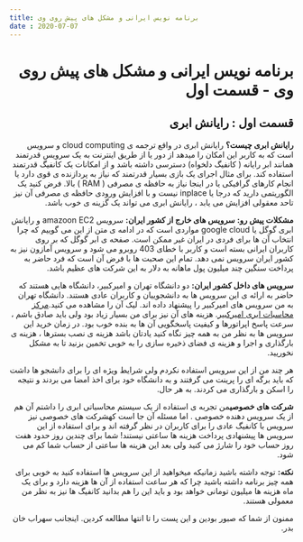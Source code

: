 ```yaml
---
title: برنامه نویس ایرانی و مشکل های پیش روی وی
date : 2020-07-07
---
```

<div dir="rtl" lang="fa">
<h1>برنامه نویس ایرانی و مشکل های پیش روی وی - قسمت اول</h1>
<h2>قسمت اول : رایانش ابری</h2>
<p><strong>رایانش ابری چیست؟</strong>
رایانش ابری در واقع ترجمه ی cloud computing و سرویس است که به کاربر این امکان را میدهد از دور یا از طریق اینترنت به یک سرویس قدرتمند همانند ابر رایانه ( کانفیگ دلخواه) دسترسی داشته باشد و از امکانات یک کانفیگ قدرتمند استفاده کند. برای مثال اجرای یک بازی بسیار قدرتمند که نیاز به پردازنده ی قوی دارد یا انجام کارهای گرافیکی یا در اینجا نیاز  به حافظه ی  مصرفی ( RAM ) بالا. فرض کنید یک الگوریتمی دارید که درجا یا inplace نیست و با افزایش ورودی حافظه ی مصرفی آن نیز تاحد معقولی افزایش می یابد ، رایانش ابری می تواند یک گزینه ی خوب باشد.</p>
<p><strong>مشکلات پیش رو:</strong>
<strong>سرویس های خارج از کشور ایران:</strong> سرویس amazoon EC2 و رایانش ابری گوگل یا google cloud مواردی است که در ادامه ی متن از این می گوییم که چرا انتخاب آن ها برای فردی در ایران غیر ممکن است. صفحه ی ابر گوگل که بر روی کاربران ایرانی بسته است و کاربر با خطای 403 روبرو می شود و سرویس آمازون نیز به کشور ایران سرویس نمی دهد. تمام این صحبت ها با فرض آن است که فرد حاضر به پرداخت سنگین چند میلیون پول  ماهانه به دلار به این شرکت های عظیم باشد.</p>
<p><strong>سرویس های داخل کشور ایران:</strong> دو دانشگاه تهران و امیرکبیر، دانشگاه هایی هستند که حاضر به ارائه ی این سرویس ها به دانشجوییان و کاربران عادی هستند. دانشگاه تهران به من سرویس های امیرکبیر را پیشنهاد داده اند. لیک آن را مشاهده می کنید.<a href="http://hpcrc.aut.ac.ir/">مرکز محاسبات ابری امیرکبیر</a>. هزینه های آن نیز برای من بسیار زیاد بود ولی باید صادق باشم ، سرعت پاسخ اپراتورها و کیفیت پاسخگویی آن ها به بنده خوب بود. در زمان خرید این سرویس ها به نظر من به همه چیز نگاه کنید یادتان باشد هزینه ی نصب بسترها ، هزینه ی بارگذاری و اجرا و هزینه ی فضای ذخیره سازی را به خوبی تخمین بزنید تا به مشکل نخوریید.</p>
<p>هر چند من از این سرویس استفاده نکردم ولی شرایط ویژه ای را برای دانشجو ها داشت که باید برگه ای را پرینت می گرفتند و به دانشگاه خود برای اخذ امضا می بردند و نتیجه را اسکن و بارگذاری می کردند. به هر حال.</p>
<p><strong>شرکت های خصوصی</strong>من تجربه ی استفاده از یک سیستم محاسباتی ابری را داشتم آن هم از یک سرویس دهنده خصوصی . اما مسئله آن جا است کهشرکت های خصوصی نیز سرویس با کانفیگ عادی را برای کاربران در نظر گرفته اند و برای استفاده از این سرویس ها پیشنهادی پرداخت هزینه ها ساعتی نیستند! شما برای چندین روز حدود هفت روز حساب خود را شارژ می کنید ولی بعد این هزینه ها ساعتی از حساب شما کم می شود.</p>
<p><strong>نکته:</strong> توجه داشته باشید زمانیکه میخواهید از این سرویس ها استفاده کنید به خوبی برای همه چیز برنامه داشته باشید چرا که هر ساعت استفاده از آن ها هزینه دارد و برای یک ماه هزینه ها میلیون تومانی خواهد بود و باید این را هم بدانید کانفیگ ها نیز به نظر من معمولی هستند.</p>
<p>ممنون از شما که صبور بودین و این پست را تا انتها مطالعه کردین. اینجانب سهراب خان بدر.</p>
</div>

